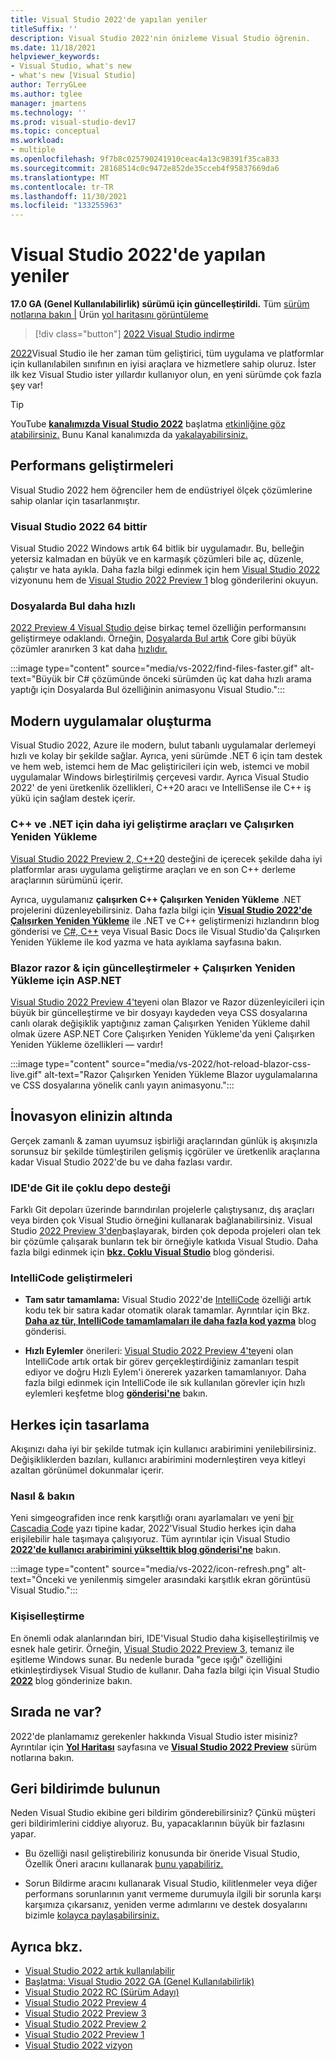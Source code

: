 ```yaml
---
title: Visual Studio 2022'de yapılan yeniler
titleSuffix: ''
description: Visual Studio 2022'nin önizleme Visual Studio öğrenin.
ms.date: 11/18/2021
helpviewer_keywords:
- Visual Studio, what's new
- what's new [Visual Studio]
author: TerryGLee
ms.author: tglee
manager: jmartens
ms.technology: ''
ms.prod: visual-studio-dev17
ms.topic: conceptual
ms.workload:
- multiple
ms.openlocfilehash: 9f7b8c025790241910ceac4a13c98391f35ca833
ms.sourcegitcommit: 28168514c0c9472e852de35cceb4f95837669da6
ms.translationtype: MT
ms.contentlocale: tr-TR
ms.lasthandoff: 11/30/2021
ms.locfileid: "133255963"
---
```

# <a name="whats-new-in-visual-studio-2022"></a>Visual Studio 2022'de yapılan yeniler

**17.0 GA (Genel Kullanılabilirlik) sürümü için güncelleştirildi.** Tüm [sürüm notlarına bakın |](/visualstudio/releases/2022/release-notes) Ürün [yol haritasını görüntüleme](/visualstudio/productinfo/vs-roadmap/)

>[!div class="button"]
>[2022 Visual Studio indirme](https://visualstudio.microsoft.com/downloads/)

[2022](https://visualstudio.microsoft.com/vs/)Visual Studio ile her zaman tüm geliştirici, tüm uygulama ve platformlar için kullanılabilen sınıfının en iyisi araçlara ve hizmetlere sahip oluruz. İster ilk kez Visual Studio ister yıllardır kullanıyor olun, en yeni sürümde çok fazla şey var!

> [!TIP]
> YouTube [**kanalımızda Visual Studio 2022**](https://www.youtube.com/watch?v=f8jXO946eDw) başlatma [etkinliğine göz atabilirsiniz.](https://www.youtube.com/visualstudio) Bunu Kanal kanalımızda da [yakalayabilirsiniz.](https://www.twitch.tv/visualstudio)

## <a name="performance-improvements"></a>Performans geliştirmeleri

Visual Studio 2022 hem öğrenciler hem de endüstriyel ölçek çözümlerine sahip olanlar için tasarlanmıştır.

### <a name="visual-studio-2022-is-64-bit"></a>Visual Studio 2022 64 bittir

Visual Studio 2022 Windows artık 64 bitlik bir uygulamadır. Bu, belleğin yetersiz kalmadan en büyük ve en karmaşık çözümleri bile aç, düzenle, çalıştır ve hata ayıkla. Daha fazla bilgi edinmek için hem [Visual Studio 2022](https://devblogs.microsoft.com/visualstudio/visual-studio-2022/) vizyonunu hem de [Visual Studio 2022 Preview 1](https://devblogs.microsoft.com/visualstudio/visual-studio-2022-preview-1-now-available/) blog gönderilerini okuyun.

### <a name="find-in-files-is-faster"></a>Dosyalarda Bul daha hızlı

[2022 Preview 4 Visual Studio de](https://devblogs.microsoft.com/visualstudio/visual-studio-2022-preview-4-is-now-available/)ise birkaç temel özelliğin performansını geliştirmeye odaklandı. Örneğin, [Dosyalarda Bul artık](find-in-files.md) Core gibi büyük çözümler aranırken 3 kat daha [hızlıdır.](https://github.com/OrchardCMS/OrchardCore)

:::image type="content" source="media/vs-2022/find-files-faster.gif" alt-text="Büyük bir C# çözümünde önceki sürümden üç kat daha hızlı arama yaptığı için Dosyalarda Bul özelliğinin animasyonu Visual Studio.":::

## <a name="build-modern-apps"></a>Modern uygulamalar oluşturma

Visual Studio 2022, Azure ile modern, bulut tabanlı uygulamalar derlemeyi hızlı ve kolay bir şekilde sağlar. Ayrıca, yeni sürümde .NET 6 için tam destek ve hem web, istemci hem de Mac geliştiricileri için web, istemci ve mobil uygulamalar Windows birleştirilmiş çerçevesi vardır. Ayrıca Visual Studio 2022' de yeni üretkenlik özellikleri, C++20 aracı ve IntelliSense ile C++ iş yükü için sağlam destek içerir.

### <a name="better-dev-tools-for-c-and-net-and-hot-reload"></a>C++ ve .NET için daha iyi geliştirme araçları ve Çalışırken Yeniden Yükleme

[Visual Studio 2022 Preview 2, C++20](https://devblogs.microsoft.com/visualstudio/visual-studio-2022-preview-2-is-out/) desteğini de içerecek şekilde daha iyi platformlar arası uygulama geliştirme araçları ve en son C++ derleme araçlarının sürümünü içerir.

Ayrıca, uygulamanız **çalışırken C++ Çalışırken Yeniden Yükleme** .NET projelerini düzenleyebilirsiniz. Daha fazla bilgi için [**Visual Studio 2022'de Çalışırken Yeniden Yükleme**](https://devblogs.microsoft.com/visualstudio/speed-up-your-dotnet-and-cplusplus-development-with-hot-reload-in-visual-studio-2022/) ile .NET ve C++ geliştirmenizi hızlandırın blog gönderisi ve [C#, C++](../debugger/hot-reload.md) veya Visual Basic Docs ile Visual Studio'da Çalışırken Yeniden Yükleme ile kod yazma ve hata ayıklama sayfasına bakın.

### <a name="updates-for-blazor--razor-editors--hot-reload-for-aspnet"></a>Blazor razor & için güncelleştirmeler + Çalışırken Yeniden Yükleme için ASP.NET

[Visual Studio 2022 Preview 4'te](https://devblogs.microsoft.com/visualstudio/visual-studio-2022-preview-4-is-now-available/)yeni olan Blazor ve Razor düzenleyicileri için büyük bir güncelleştirme  ve bir dosyayı kaydeden veya CSS dosyalarına canlı olarak değişiklik yaptığınız zaman Çalışırken Yeniden Yükleme dahil olmak üzere ASP.NET Core Çalışırken Yeniden Yükleme'da yeni Çalışırken Yeniden Yükleme özellikleri &mdash; vardır! 

:::image type="content" source="media/vs-2022/hot-reload-blazor-css-live.gif" alt-text="Razor Çalışırken Yeniden Yükleme Blazor uygulamalarına ve CSS dosyalarına yönelik canlı yayın animasyonu.":::

## <a name="innovation-at-your-fingertips"></a>İnovasyon elinizin altında

Gerçek zamanlı & zaman uyumsuz işbirliği araçlarından günlük iş akışınızla sorunsuz bir şekilde tümleştirilen gelişmiş içgörüler ve üretkenlik araçlarına kadar Visual Studio 2022'de bu ve daha fazlası vardır.

### <a name="multi-repo-support-with-git-in-the-ide"></a>IDE'de Git ile çoklu depo desteği

Farklı Git depoları üzerinde barındırılan projelerle çalıştıysanız, dış araçları veya birden çok Visual Studio örneğini kullanarak bağlanabilirsiniz. Visual Studio [2022 Preview 3'den](https://devblogs.microsoft.com/visualstudio/visual-studio-2022-preview-3-now-available/)başlayarak, birden çok depoda projeleri olan tek bir çözümle çalışarak bunların tek bir örneğiyle katkıda Visual Studio. Daha fazla bilgi edinmek için [**bkz. Çoklu Visual Studio**](https://devblogs.microsoft.com/visualstudio/multi-repo-support-in-visual-studio/) blog gönderisi.

### <a name="intellicode-improvements"></a>IntelliCode geliştirmeleri

* **Tam satır tamamlama:** Visual Studio 2022'de [IntelliCode](/visualstudio/intellicode/) özelliği artık kodu tek bir satıra kadar otomatik olarak tamamlar. Ayrıntılar için Bkz. [**Daha az tür, IntelliCode tamamlamaları ile daha fazla kod yazma**](https://devblogs.microsoft.com/visualstudio/type-less-code-more-with-intellicode-completions/) blog gönderisi.

* **Hızlı Eylemler** önerileri: [Visual Studio 2022 Preview 4'te](https://devblogs.microsoft.com/visualstudio/visual-studio-2022-preview-4-is-now-available/)yeni olan IntelliCode artık ortak bir görev [](quick-actions.md)gerçekleştirdiğiniz zamanları tespit ediyor ve doğru Hızlı Eylem'i önererek yazarken tamamlanıyor. Daha fazla bilgi edinmek için IntelliCode ile sık kullanılan görevler için hızlı eylemleri keşfetme blog [**gönderisi'ne**](https://devblogs.microsoft.com/visualstudio/discover-quick-action-intellicode/) bakın.

## <a name="designing-for-everyone"></a>Herkes için tasarlama

Akışınızı daha iyi bir şekilde tutmak için kullanıcı arabirimini yenilebilirsiniz. Değişikliklerden bazıları, kullanıcı arabirimini modernleştiren veya kitleyi azaltan görünümel dokunmalar içerir.

### <a name="look--feel"></a>Nasıl & bakın

Yeni simgeografiden ince renk karşıtlığı oranı ayarlamaları ve yeni [bir Cascadia Code](https://github.com/microsoft/cascadia-code#welcome) yazı tipine kadar, 2022'Visual Studio herkes için daha erişilebilir hale taşımaya çalışıyoruz. Tüm ayrıntılar için Visual Studio [**2022'de kullanıcı arabirimini yükselttik blog gönderisi'ne**](https://devblogs.microsoft.com/visualstudio/weve-upgraded-the-ui-in-visual-studio-2022/) bakın.

:::image type="content" source="media/vs-2022/icon-refresh.png" alt-text="Önceki ve yenilenmiş simgeler arasındaki karşıtlık ekran görüntüsü Visual Studio.":::

### <a name="personalization"></a>Kişiselleştirme

En önemli odak alanlarından biri, IDE'Visual Studio daha kişiselleştirilmiş ve esnek hale getirir. Örneğin, [Visual Studio 2022 Preview 3,](https://devblogs.microsoft.com/visualstudio/visual-studio-2022-preview-3-now-available/) temanız ile eşitleme Windows sunar. Bu nedenle burada "gece ışığı" özelliğini etkinleştirdiysek Visual Studio de kullanır. Daha fazla bilgi için Visual Studio [**2022**](https://devblogs.microsoft.com/visualstudio/personalize-your-visual-studio-2022/) blog gönderinize bakın.

## <a name="whats-next"></a>Sırada ne var?

2022'de planlamamız gerekenler hakkında Visual Studio ister misiniz? Ayrıntılar için [**Yol Haritası**](/visualstudio/productinfo/vs-roadmap/) sayfasına ve [**Visual Studio 2022 Preview**](/visualstudio/releases/2022/release-notes-preview/) sürüm notlarına bakın.

## <a name="give-us-feedback"></a>Geri bildirimde bulunun

Neden Visual Studio ekibine geri bildirim gönderebilirsiniz? Çünkü müşteri geri bildirimlerini ciddiye alıyoruz. Bu, yapacaklarının büyük bir fazlasını yapar.

* Bu özelliği nasıl geliştirebiliriz konusunda bir öneride Visual Studio, Özellik Öneri aracını kullanarak [bunu yapabiliriz.](suggest-a-feature.md)

* Sorun Bildirme aracını kullanarak Visual Studio, kilitlenmeler veya diğer performans sorunlarının yanıt vermeme durumuyla ilgili bir sorunla karşı karşımıza çıkarsanız, yeniden verme adımlarını ve destek dosyalarını bizimle [kolayca paylaşabilirsiniz.](how-to-report-a-problem-with-visual-studio.md)

## <a name="see-also"></a>Ayrıca bkz.

* [Visual Studio 2022 artık kullanılabilir](https://devblogs.microsoft.com/visualstudio/visual-studio-2022-now-available/)
* [Başlatma: Visual Studio 2022 GA (Genel Kullanılabilirlik)](https://devblogs.microsoft.com/visualstudio/join-us-november-8th-for-the-launch-of-visual-studio-2022/)
* [Visual Studio 2022 RC (Sürüm Adayı)](https://devblogs.microsoft.com/visualstudio/join-us-november-8th-for-the-launch-of-visual-studio-2022/)
* [Visual Studio 2022 Preview 4](https://devblogs.microsoft.com/visualstudio/visual-studio-2022-preview-4-is-now-available/)
* [Visual Studio 2022 Preview 3](https://devblogs.microsoft.com/visualstudio/visual-studio-2022-preview-3-now-available/)
* [Visual Studio 2022 Preview 2](https://devblogs.microsoft.com/visualstudio/visual-studio-2022-preview-2-is-out/)
* [Visual Studio 2022 Preview 1](https://devblogs.microsoft.com/visualstudio/visual-studio-2022-preview-1-now-available/)
* [Visual Studio 2022 vizyon](https://devblogs.microsoft.com/visualstudio/visual-studio-2022/)